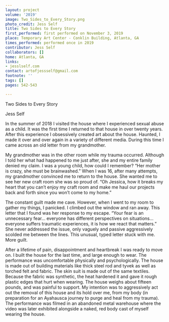 ```yaml
---
layout: project
volume: '2019'
image: Two_Sides_to_Every_Story.png
photo_credit: Jess Self
title: Two Sides to Every Story
first_performed: first performed on November 3, 2019
place: Temporary Art Center - Conklin Building, Atlanta, GA
times_performed: performed once in 2019
contributor: Jess Self
collaborators: []
home: Atlanta, GA
links:
- jesslself.com
contact: artofjessself@gmail.com
footnote: ''
tags: []
pages: 542-543

---
```


Two Sides to Every Story

Jess Self

In the summer of 2018 I visited the house where I experienced sexual abuse as a child. It was the first time I returned to that house in over twenty years. After this experience I obsessively created art about the house. Haunted, I made it over and over again in a variety of different media. During this time I came across an old letter from my grandmother.

My grandmother was in the other room while my trauma occurred. Although I told her what had happened to me just after, she and my entire family denied my claim. I was a young child, how could I remember? “Her mother is crazy, she must be brainwashed.” When I was 16, after many attempts, my grandmother convinced me to return to the house. She wanted me to see her new craft room she was so proud of. “Oh Jessica, how it breaks my heart that you can’t enjoy my craft room and make me haul our projects back and forth since you won’t come to my home.”

The constant guilt made me cave. However, when I went to my room to gather my things, I panicked. I climbed out the window and ran away. This letter that I found was her response to my escape. “Your fear is an unnecessary fear… everyone has different perspectives on situations… everyone suffers traumatic experiences, it is how we react that matters.” She never addressed the issue, only vaguely and passive aggressively scolded me between the lines. This unusual, typed letter stuck with me. More guilt.

After a lifetime of pain, disappointment and heartbreak I was ready to move on. I built the house for the last time, and large enough to wear. The performance was uncomfortable physically and psychologically. The house is made out of building materials like thick steel rod and tyvek as well as torched felt and fabric. The skin suit is made out of the same textiles. Because the fabric was synthetic, the heat hardened it and gave it rough plastic edges that hurt when wearing. The house weighs about fifteen pounds, and was painful to support. My intention was to aggressively act out the removal of this house and its hold over me, from my body (in preparation for an Ayahausca journey to purge and heal from my trauma). The performance was filmed in an abandoned metal warehouse where the video was later exhibited alongside a naked, red body cast of myself wearing the house.
